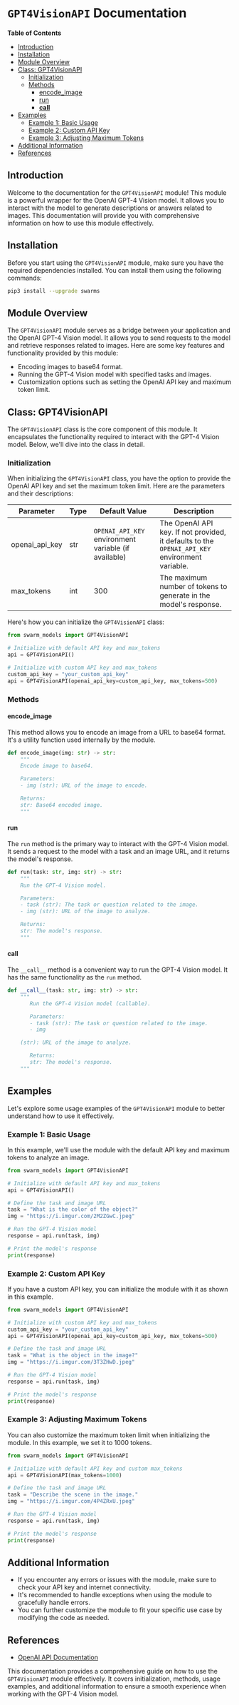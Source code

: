 # `GPT4VisionAPI` Documentation

**Table of Contents**
- [Introduction](#introduction)
- [Installation](#installation)
- [Module Overview](#module-overview)
- [Class: GPT4VisionAPI](#class-gpt4visionapi)
  - [Initialization](#initialization)
  - [Methods](#methods)
    - [encode_image](#encode_image)
    - [run](#run)
    - [__call__](#__call__)
- [Examples](#examples)
  - [Example 1: Basic Usage](#example-1-basic-usage)
  - [Example 2: Custom API Key](#example-2-custom-api-key)
  - [Example 3: Adjusting Maximum Tokens](#example-3-adjusting-maximum-tokens)
- [Additional Information](#additional-information)
- [References](#references)

## Introduction<a name="introduction"></a>

Welcome to the documentation for the `GPT4VisionAPI` module! This module is a powerful wrapper for the OpenAI GPT-4 Vision model. It allows you to interact with the model to generate descriptions or answers related to images. This documentation will provide you with comprehensive information on how to use this module effectively.

## Installation<a name="installation"></a>

Before you start using the `GPT4VisionAPI` module, make sure you have the required dependencies installed. You can install them using the following commands:

```bash
pip3 install --upgrade swarms
```

## Module Overview<a name="module-overview"></a>

The `GPT4VisionAPI` module serves as a bridge between your application and the OpenAI GPT-4 Vision model. It allows you to send requests to the model and retrieve responses related to images. Here are some key features and functionality provided by this module:

- Encoding images to base64 format.
- Running the GPT-4 Vision model with specified tasks and images.
- Customization options such as setting the OpenAI API key and maximum token limit.

## Class: GPT4VisionAPI<a name="class-gpt4visionapi"></a>

The `GPT4VisionAPI` class is the core component of this module. It encapsulates the functionality required to interact with the GPT-4 Vision model. Below, we'll dive into the class in detail.

### Initialization<a name="initialization"></a>

When initializing the `GPT4VisionAPI` class, you have the option to provide the OpenAI API key and set the maximum token limit. Here are the parameters and their descriptions:

| Parameter           | Type     | Default Value                 | Description                                                                                              |
|---------------------|----------|-------------------------------|----------------------------------------------------------------------------------------------------------|
| openai_api_key      | str      | `OPENAI_API_KEY` environment variable (if available) | The OpenAI API key. If not provided, it defaults to the `OPENAI_API_KEY` environment variable.       |
| max_tokens          | int      | 300                           | The maximum number of tokens to generate in the model's response.                                        |

Here's how you can initialize the `GPT4VisionAPI` class:

```python
from swarm_models import GPT4VisionAPI

# Initialize with default API key and max_tokens
api = GPT4VisionAPI()

# Initialize with custom API key and max_tokens
custom_api_key = "your_custom_api_key"
api = GPT4VisionAPI(openai_api_key=custom_api_key, max_tokens=500)
```

### Methods<a name="methods"></a>

#### encode_image<a name="encode_image"></a>

This method allows you to encode an image from a URL to base64 format. It's a utility function used internally by the module.

```python
def encode_image(img: str) -> str:
    """
    Encode image to base64.

    Parameters:
    - img (str): URL of the image to encode.

    Returns:
    str: Base64 encoded image.
    """
```

#### run<a name="run"></a>

The `run` method is the primary way to interact with the GPT-4 Vision model. It sends a request to the model with a task and an image URL, and it returns the model's response.

```python
def run(task: str, img: str) -> str:
    """
    Run the GPT-4 Vision model.

    Parameters:
    - task (str): The task or question related to the image.
    - img (str): URL of the image to analyze.

    Returns:
    str: The model's response.
    """
```

#### __call__<a name="__call__"></a>

The `__call__` method is a convenient way to run the GPT-4 Vision model. It has the same functionality as the `run` method.

```python
def __call__(task: str, img: str) -> str:
    """
       Run the GPT-4 Vision model (callable).

       Parameters:
       - task (str): The task or question related to the image.
       - img

    (str): URL of the image to analyze.

       Returns:
       str: The model's response.
    """
```

## Examples<a name="examples"></a>

Let's explore some usage examples of the `GPT4VisionAPI` module to better understand how to use it effectively.

### Example 1: Basic Usage<a name="example-1-basic-usage"></a>

In this example, we'll use the module with the default API key and maximum tokens to analyze an image.

```python
from swarm_models import GPT4VisionAPI

# Initialize with default API key and max_tokens
api = GPT4VisionAPI()

# Define the task and image URL
task = "What is the color of the object?"
img = "https://i.imgur.com/2M2ZGwC.jpeg"

# Run the GPT-4 Vision model
response = api.run(task, img)

# Print the model's response
print(response)
```

### Example 2: Custom API Key<a name="example-2-custom-api-key"></a>

If you have a custom API key, you can initialize the module with it as shown in this example.

```python
from swarm_models import GPT4VisionAPI

# Initialize with custom API key and max_tokens
custom_api_key = "your_custom_api_key"
api = GPT4VisionAPI(openai_api_key=custom_api_key, max_tokens=500)

# Define the task and image URL
task = "What is the object in the image?"
img = "https://i.imgur.com/3T3ZHwD.jpeg"

# Run the GPT-4 Vision model
response = api.run(task, img)

# Print the model's response
print(response)
```

### Example 3: Adjusting Maximum Tokens<a name="example-3-adjusting-maximum-tokens"></a>

You can also customize the maximum token limit when initializing the module. In this example, we set it to 1000 tokens.

```python
from swarm_models import GPT4VisionAPI

# Initialize with default API key and custom max_tokens
api = GPT4VisionAPI(max_tokens=1000)

# Define the task and image URL
task = "Describe the scene in the image."
img = "https://i.imgur.com/4P4ZRxU.jpeg"

# Run the GPT-4 Vision model
response = api.run(task, img)

# Print the model's response
print(response)
```

## Additional Information<a name="additional-information"></a>

- If you encounter any errors or issues with the module, make sure to check your API key and internet connectivity.
- It's recommended to handle exceptions when using the module to gracefully handle errors.
- You can further customize the module to fit your specific use case by modifying the code as needed.

## References<a name="references"></a>

- [OpenAI API Documentation](https://beta.openai.com/docs/)

This documentation provides a comprehensive guide on how to use the `GPT4VisionAPI` module effectively. It covers initialization, methods, usage examples, and additional information to ensure a smooth experience when working with the GPT-4 Vision model.